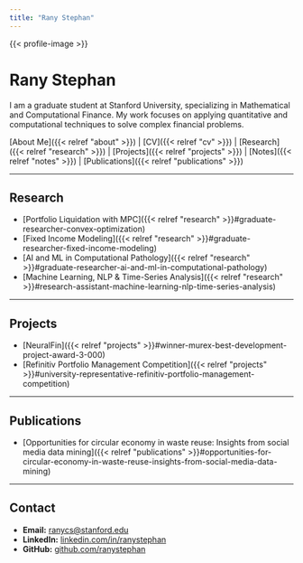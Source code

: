 ```yaml
---
title: "Rany Stephan"
---
```


{{< profile-image >}}

# Rany Stephan

I am a graduate student at Stanford University, specializing in Mathematical and Computational Finance. My work focuses on applying quantitative and computational techniques to solve complex financial problems.

[About Me]({{< relref "about" >}}) | [CV]({{< relref "cv" >}}) | [Research]({{< relref "research" >}}) | [Projects]({{< relref "projects" >}}) | [Notes]({{< relref "notes" >}}) | [Publications]({{< relref "publications" >}})

---

## Research

*   [Portfolio Liquidation with MPC]({{< relref "research" >}}#graduate-researcher-convex-optimization)
*   [Fixed Income Modeling]({{< relref "research" >}}#graduate-researcher-fixed-income-modeling)
*   [AI and ML in Computational Pathology]({{< relref "research" >}}#graduate-researcher-ai-and-ml-in-computational-pathology)
*   [Machine Learning, NLP & Time-Series Analysis]({{< relref "research" >}}#research-assistant-machine-learning-nlp-time-series-analysis)

---

## Projects

*   [NeuralFin]({{< relref "projects" >}}#winner-murex-best-development-project-award-3-000)
*   [Refinitiv Portfolio Management Competition]({{< relref "projects" >}}#university-representative-refinitiv-portfolio-management-competition)

---

## Publications

*   [Opportunities for circular economy in waste reuse: Insights from social media data mining]({{< relref "publications" >}}#opportunities-for-circular-economy-in-waste-reuse-insights-from-social-media-data-mining)

---

## Contact

*   **Email:** [ranycs@stanford.edu](mailto:ranycs@stanford.edu)
*   **LinkedIn:** [linkedin.com/in/ranystephan](https://www.linkedin.com/in/ranystephan)
*   **GitHub:** [github.com/ranystephan](https://github.com/ranystephan)
